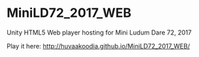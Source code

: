 # MiniLD72_2017_WEB
Unity HTML5 Web player hosting for Mini Ludum Dare 72, 2017

Play it here: http://huvaakoodia.github.io/MiniLD72_2017_WEB/
